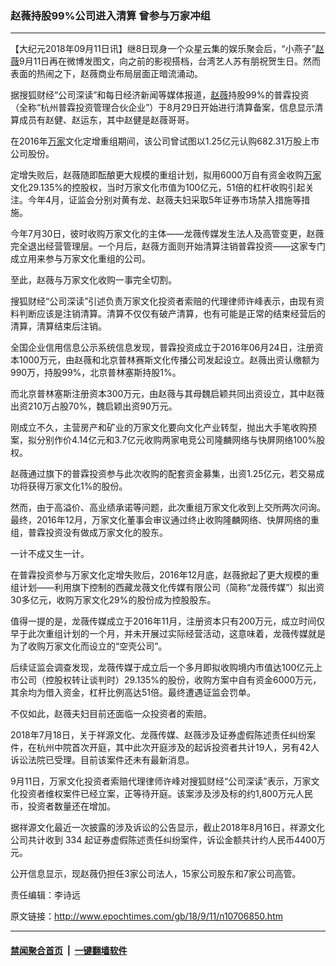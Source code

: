### 赵薇持股99%公司进入清算 曾参与万家冲组
------------------------

<p>【大纪元2018年09月11日讯】继8日现身一个众星云集的娱乐聚会后，“小燕子”<a href="http://www.epochtimes.com/gb/tag/%E8%B5%B5%E8%96%87.html">赵薇</a>9月11日再在微博发图文，向之前的影视搭档，台湾艺人苏有朋祝贺生日。然而表面的热闹之下，赵薇商业布局层面正暗流涌动。</p>
<p>据搜狐财经“公司深读”和每日经济新闻等媒体报道，<a href="http://www.epochtimes.com/gb/tag/%E8%B5%B5%E8%96%87.html">赵薇</a>持股99%的普霖投资（全称“杭州普霖投资管理合伙企业”）于8月29日开始进行清算备案，信息显示清算成员有赵健、赵运东，其中赵健是赵薇哥哥。</p>
<p>在2016年<a href="http://www.epochtimes.com/gb/tag/%E4%B8%87%E5%AE%B6.html">万家</a>文化定增重组期间，该公司曾试图以1.25亿元认购682.31万股上市公司股份。</p>
<p>定增失败后，赵薇随即酝酿更大规模的重组计划，拟用6000万自有资金收购<a href="http://www.epochtimes.com/gb/tag/%E4%B8%87%E5%AE%B6.html">万家</a>文化29.135%的控股权，当时万家文化市值为100亿元，51倍的杠杆收购引起关注。今年4月，证监会分别对黄有龙、赵薇夫妇采取5年证券市场禁入措施等措施。<span class="Apple-converted-space"> </span></p>
<p>今年7月30日，彼时收购万家文化的主体——龙薇传媒发生法人及高管变更，赵薇完全退出经营管理层。一个月后，赵薇方面则开始清算注销普霖投资——这家专门成立用来参与万家文化重组的公司。</p>
<p>至此，赵薇与万家文化收购一事完全切割。</p>
<p>搜狐财经“公司深读”引述负责万家文化投资者索赔的代理律师许峰表示，由现有资料判断应该是注销清算。清算不仅仅有破产清算，也有可能是正常的结束经营后的清算，清算结束后注销。</p>
<p>全国企业信用信息公示系统信息发现，普霖投资成立于2016年06月24日，注册资本1000万元，由赵薇和北京普林赛斯文化传播公司发起设立。赵薇出资认缴额为990万，持股99%，北京普林塞斯持股1%。</p>
<p>而北京普林塞斯注册资本300万元，由赵薇与其母魏启颖共同出资设立，其中赵薇出资210万占股70%，魏启颖出资90万元。</p>
<p>刚成立不久，主营房产和矿业的万家文化要向文化产业转型，抛出大手笔收购预案，拟分别作价4.14亿元和3.7亿元收购两家电竞公司隆麟网络与快屏网络100%股权。</p>
<p>赵薇通过旗下的普霖投资参与此次收购的配套资金募集，出资1.25亿元，若交易成功将获得万家文化1%的股份。</p>
<p>然而，由于高溢价、高业绩承诺等问题，此次重组万家文化收到上交所两次问询。最终，2016年12月，万家文化董事会审议通过终止收购隆麟网络、快屏网络的重组，普霖投资没有做成万家文化的股东。</p>
<p>一计不成又生一计。</p>
<p>在普霖投资参与万家文化定增失败后，2016年12月底，赵薇掀起了更大规模的重组计划——利用旗下控制的西藏龙薇文化传媒有限公司（简称“龙薇传媒”）拟出资30多亿元，收购万家文化29%的股份成为控股股东。</p>
<p>值得一提的是，龙薇传媒成立于2016年11月，注册资本只有200万元，成立时间仅早于此次重组计划的一个月，并未开展过实际经营活动，这意味着，龙薇传媒就是为了收购万家文化而设立的“空壳公司”。</p>
<p>后续证监会调查发现，龙薇传媒于成立后一个多月即拟收购境内市值达100亿元上市公司（控股权转让谈判时）29.135%的股份，收购方案中自有资金6000万元，其余均为借入资金，杠杆比例高达51倍。最终遭遇证监会罚单。</p>
<p>不仅如此，赵薇夫妇目前还面临一众投资者的索赔。</p>
<p>2018年7月18日，关于祥源文化、龙薇传媒、赵薇涉及证券虚假陈述责任纠纷案件，在杭州中院首次开庭，其中此次开庭涉及的起诉投资者共计19人，另有42人诉讼法院已受理。目前该案件还未有最新消息。<span class="Apple-converted-space"> </span></p>
<p>9月11日，万家文化投资者索赔代理律师许峰对搜狐财经“公司深读”表示，万家文化投资者维权案件已经立案，正等待开庭。该案涉及涉及标的约1,800万元人民币，投资者数量还在增加。</p>
<p>据祥源文化最近一次披露的涉及诉讼的公告显示，截止2018年8月16日，祥源文化公司共计收到 334 起证券虚假陈述责任纠纷案件，诉讼金额共计约人民币4400万元。</p>
<p>公开信息显示，现赵薇仍担任3家公司法人，15家公司股东和7家公司高管。<span class="Apple-converted-space"> </span></p>
<p>责任编辑：李诗远</p>

原文链接：http://www.epochtimes.com/gb/18/9/11/n10706850.htm


------------------------
#### [禁闻聚合首页](https://github.com/gfw-breaker/banned-news/blob/master/README.md) &nbsp;|&nbsp;  [一键翻墙软件](https://github.com/gfw-breaker/nogfw/blob/master/README.md)